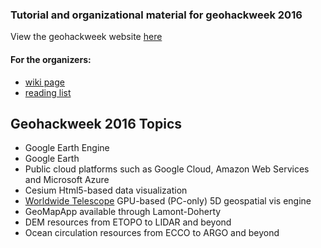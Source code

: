 ### Tutorial and organizational material for geohackweek 2016

View the geohackweek website [here](https://geohackweek.github.io)

#### For the organizers:

* [wiki page](https://github.com/geohackweek/geohackweek.github.io/wiki)
* [reading list](readingList.md)

## Geohackweek 2016 Topics

* Google Earth Engine
* Google Earth
* Public cloud platforms such as Google Cloud, Amazon Web Services and Microsoft Azure
* Cesium Html5-based data visualization
* [Worldwide Telescope](WWT.md) GPU-based (PC-only) 5D geospatial vis engine
* GeoMapApp available through Lamont-Doherty
* DEM resources from ETOPO to LIDAR and beyond
* Ocean circulation resources from ECCO to ARGO and beyond

